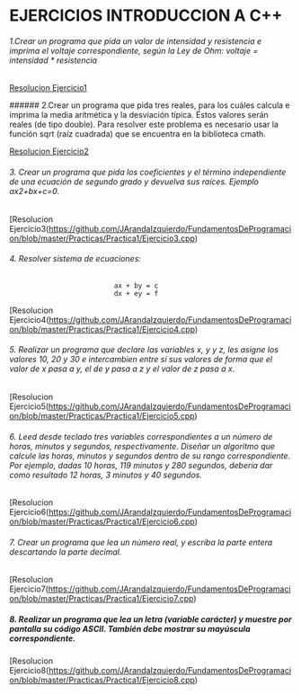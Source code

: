 # EJERCICIOS INTRODUCCION A C++

###### 1.Crear un programa que pida un valor de intensidad y resistencia e imprima el voltaje correspondiente, según la Ley de Ohm: voltaje = intensidad * resistencia

[Resolucion Ejercicio1](https://github.com/JArandaIzquierdo/FundamentosDeProgramacion/blob/master/Practicas/Practica1/Ejercicio1.cpp)

###### 2.Crear un programa que pida tres reales, para los cuáles calcula e imprima la media aritmética y la desviación típica. Éstos valores serán reales (de tipo double). Para resolver este problema es necesario usar la función sqrt (raíz cuadrada) que se encuentra en la biblioteca cmath.

[Resolucion Ejercicio2](https://github.com/JArandaIzquierdo/FundamentosDeProgramacion/blob/master/Practicas/Practica1/Ejercicio2.cpp)

###### 3. Crear un programa que pida los coeficientes y el término independiente de una ecuación de segundo grado y devuelva sus raíces. Ejemplo ax2+bx+c=0.

[Resolucion Ejercicio3(https://github.com/JArandaIzquierdo/FundamentosDeProgramacion/blob/master/Practicas/Practica1/Ejercicio3.cpp)

###### 4. Resolver sistema de ecuaciones:
                              ax + by = c
                              dx + ey = f

[Resolucion Ejercicio4(https://github.com/JArandaIzquierdo/FundamentosDeProgramacion/blob/master/Practicas/Practica1/Ejercicio4.cpp)


###### 5. Realizar un programa que declare las variables x, y y z, les asigne los valores 10, 20 y 30 e intercambien entre sí sus valores de forma que el valor de x pasa a y, el de y pasa a z y el valor de z pasa a x.

[Resolucion Ejercicio5(https://github.com/JArandaIzquierdo/FundamentosDeProgramacion/blob/master/Practicas/Practica1/Ejercicio5.cpp)

###### 6. Leed desde teclado tres variables correspondientes a un número de horas, minutos y segundos, respectivamente. Diseñar un algoritmo que calcule las horas, minutos y segundos dentro de su rango correspondiente. Por ejemplo, dadas 10 horas, 119 minutos y 280 segundos, debería dar como resultado 12 horas, 3 minutos y 40 segundos.

[Resolucion Ejercicio6(https://github.com/JArandaIzquierdo/FundamentosDeProgramacion/blob/master/Practicas/Practica1/Ejercicio6.cpp)

###### 7. Crear un programa que lea un número real, y escriba la parte entera descartando la parte decimal.

[Resolucion Ejercicio7(https://github.com/JArandaIzquierdo/FundamentosDeProgramacion/blob/master/Practicas/Practica1/Ejercicio7.cpp)

##### 8. Realizar un programa que lea un letra (variable carácter) y muestre por pantalla su código ASCII. También debe mostrar su mayúscula correspondiente.

[Resolucion Ejercicio8(https://github.com/JArandaIzquierdo/FundamentosDeProgramacion/blob/master/Practicas/Practica1/Ejercicio8.cpp)
